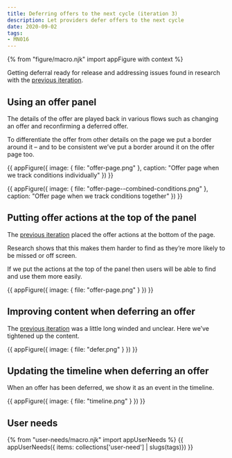 ```yaml
---
title: Deferring offers to the next cycle (iteration 3)
description: Let providers defer offers to the next cycle
date: 2020-09-02
tags:
- MN016
---
```


{% from "figure/macro.njk" import appFigure with context %}

Getting deferral ready for release and addressing issues found in research with the [previous iteration](/manage-teacher-training-applications/deferring-offers-iteration/).

## Using an offer panel

The details of the offer are played back in various flows such as changing an offer and reconfirming a deferred offer.

To differentiate the offer from other details on the page we put a border around it – and to be consistent we’ve put a border around it on the offer page too.

{{ appFigure({
  image: {
    file: "offer-page.png"
  },
  caption: "Offer page when we track conditions individually"
}) }}

{{ appFigure({
  image: {
    file: "offer-page--combined-conditions.png"
  },
  caption: "Offer page when we track conditions together"
}) }}

## Putting offer actions at the top of the panel

The [previous iteration](/manage-teacher-training-applications/deferring-offers-iteration/#offer-page-with-defer-link) placed the offer actions at the bottom of the page.

Research shows that this makes them harder to find as they’re more likely to be missed or off screen.

If we put the actions at the top of the panel then users will be able to find and use them more easily.

{{ appFigure({
  image: {
    file: "offer-page.png"
  }
}) }}

## Improving content when deferring an offer

The [previous iteration](/manage-teacher-training-applications/deferring-offers-iteration/#defer-offer-page) was a little long winded and unclear. Here we’ve tightened up the content.

{{ appFigure({
  image: {
    file: "defer.png"
  }
}) }}

## Updating the timeline when deferring an offer

When an offer has been deferred, we show it as an event in the timeline.

{{ appFigure({
  image: {
    file: "timeline.png"
  }
}) }}

## User needs

{% from "user-needs/macro.njk" import appUserNeeds %}
{{ appUserNeeds({ items: collections['user-need'] | slugs(tags)}) }}
